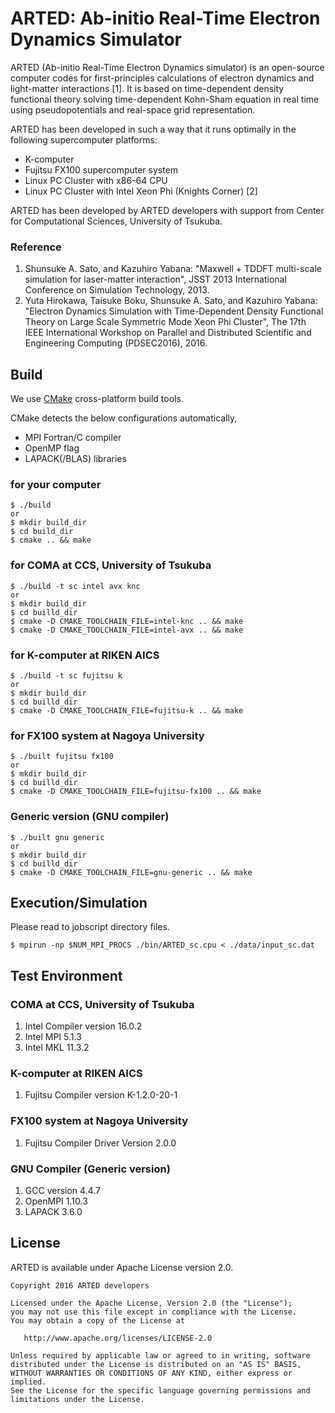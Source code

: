 # ARTED: Ab-initio Real-Time Electron Dynamics Simulator

ARTED (Ab-initio Real-Time Electron Dynamics simulator) is an open-source
computer codes for first-principles calculations of electron dynamics and
light-matter interactions [1]. It is based on time-dependent density functional theory
solving time-dependent Kohn-Sham equation in real time using pseudopotentials
and real-space grid representation.

ARTED has been developed in such a way that it runs
optimally in the following supercomputer platforms:

- K-computer
- Fujitsu FX100 supercomputer system
- Linux PC Cluster with x86-64 CPU
- Linux PC Cluster with Intel Xeon Phi (Knights Corner) [2]

ARTED has been developed by ARTED developers with support from
Center for Computational Sciences, University of Tsukuba.

### Reference

1. Shunsuke A. Sato, and Kazuhiro Yabana: "Maxwell + TDDFT multi-scale simulation for laser-matter interaction", JSST 2013 International Conference on Simulation Technology, 2013.
2. Yuta Hirokawa, Taisuke Boku, Shunsuke A. Sato, and Kazuhiro Yabana: "Electron Dynamics Simulation with Time-Dependent Density Functional Theory on Large Scale Symmetric Mode Xeon Phi Cluster", The 17th IEEE International Workshop on Parallel and Distributed Scientific and Engineering Computing (PDSEC2016), 2016.


## Build

We use [CMake](https://cmake.org/) cross-platform build tools.

CMake detects the below configurations automatically,

- MPI Fortran/C compiler
- OpenMP flag
- LAPACK(/BLAS) libraries

### for your computer

    $ ./build
    or
    $ mkdir build_dir
    $ cd build_dir
    $ cmake .. && make

### for COMA at CCS, University of Tsukuba

    $ ./build -t sc intel avx knc
    or
    $ mkdir build_dir
    $ cd builld_dir
    $ cmake -D CMAKE_TOOLCHAIN_FILE=intel-knc .. && make
    $ cmake -D CMAKE_TOOLCHAIN_FILE=intel-avx .. && make

### for K-computer at RIKEN AICS

    $ ./build -t sc fujitsu k
    or
    $ mkdir build_dir
    $ cd builld_dir
    $ cmake -D CMAKE_TOOLCHAIN_FILE=fujitsu-k .. && make

### for FX100 system at Nagoya University

    $ ./built fujitsu fx100
    or
    $ mkdir build_dir
    $ cd builld_dir
    $ cmake -D CMAKE_TOOLCHAIN_FILE=fujitsu-fx100 .. && make

### Generic version (GNU compiler)

    $ ./built gnu generic
    or
    $ mkdir build_dir
    $ cd builld_dir
    $ cmake -D CMAKE_TOOLCHAIN_FILE=gnu-generic .. && make


## Execution/Simulation

Please read to jobscript directory files.

    $ mpirun -np $NUM_MPI_PROCS ./bin/ARTED_sc.cpu < ./data/input_sc.dat


## Test Environment

### COMA at CCS, University of Tsukuba

1. Intel Compiler version 16.0.2
2. Intel MPI 5.1.3
3. Intel MKL 11.3.2

### K-computer at RIKEN AICS

1. Fujitsu Compiler version K-1.2.0-20-1

### FX100 system at Nagoya University

1. Fujitsu Compiler Driver Version 2.0.0

### GNU Compiler (Generic version)

1. GCC version 4.4.7
2. OpenMPI 1.10.3
3. LAPACK 3.6.0


## License

ARTED is available under Apache License version 2.0.

    Copyright 2016 ARTED developers
    
    Licensed under the Apache License, Version 2.0 (the "License");
    you may not use this file except in compliance with the License.
    You may obtain a copy of the License at
    
       http://www.apache.org/licenses/LICENSE-2.0
    
    Unless required by applicable law or agreed to in writing, software
    distributed under the License is distributed on an "AS IS" BASIS,
    WITHOUT WARRANTIES OR CONDITIONS OF ANY KIND, either express or implied.
    See the License for the specific language governing permissions and
    limitations under the License.

